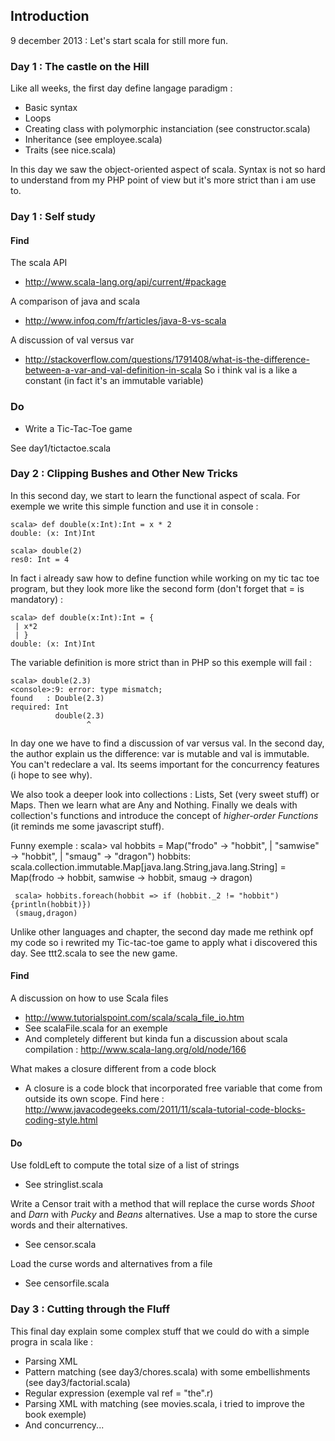 ## Introduction

9 december 2013 : Let's start scala for still more fun.

### Day 1 : The castle on the Hill

Like all weeks, the first day define langage paradigm :
* Basic syntax
* Loops
* Creating class with polymorphic instanciation (see constructor.scala)
* Inheritance (see employee.scala)
* Traits (see nice.scala)

In this day we saw the object-oriented aspect of scala. Syntax is not so hard to understand from my PHP point of view but it's more strict than i am use to.

### Day 1 : Self study

#### Find

The scala API

* http://www.scala-lang.org/api/current/#package

A comparison of java and scala

* http://www.infoq.com/fr/articles/java-8-vs-scala

A discussion of val versus var

* http://stackoverflow.com/questions/1791408/what-is-the-difference-between-a-var-and-val-definition-in-scala So i think val is a like a constant (in fact it's an immutable variable)

### Do

* Write a Tic-Tac-Toe game

See day1/tictactoe.scala

### Day 2 : Clipping Bushes and Other New Tricks

In this second day, we start to learn the functional aspect of scala. For exemple we write this simple function and use it in console :

    scala> def double(x:Int):Int = x * 2
    double: (x: Int)Int

    scala> double(2)
    res0: Int = 4

In fact i already saw how to define function while working on my tic tac toe program, but they look more like the second form (don't forget that = is mandatory) :

    scala> def double(x:Int):Int = {
     | x*2
     | }
    double: (x: Int)Int

The variable definition is more strict than in PHP so this exemple will fail :

    scala> double(2.3)
    <console>:9: error: type mismatch;
    found   : Double(2.3)
    required: Int
              double(2.3)
                     ^

In day one we have to find a discussion of var versus val. In the second day, the author explain us the difference: var is mutable and val is immutable. You can't redeclare a val. Its seems important for the concurrency features (i hope to see why).

We also took a deeper look into collections : Lists, Set (very sweet stuff) or Maps. Then we learn what are Any and Nothing. Finally we deals with collection's functions and introduce the concept of *higher-order Functions* (it reminds me some javascript stuff).

Funny exemple :
    scala> val hobbits = Map("frodo" -> "hobbit",
     | "samwise" -> "hobbit",
     | "smaug" -> "dragon")
     hobbits: scala.collection.immutable.Map[java.lang.String,java.lang.String] = Map(frodo -> hobbit, samwise -> hobbit, smaug -> dragon)

     scala> hobbits.foreach(hobbit => if (hobbit._2 != "hobbit") {println(hobbit)})
     (smaug,dragon)

Unlike other languages and chapter, the second day made me rethink opf my code so i rewrited my Tic-tac-toe game to apply what i discovered this day. See ttt2.scala to see the new game.

#### Find

A discussion on how to use Scala files

* http://www.tutorialspoint.com/scala/scala_file_io.htm
* See scalaFile.scala for an exemple
* And completely different but kinda fun a discussion about scala compilation : http://www.scala-lang.org/old/node/166

What makes a closure different from a code block

* A closure is a code block that incorporated free variable that come from outside its own scope. Find here : http://www.javacodegeeks.com/2011/11/scala-tutorial-code-blocks-coding-style.html

#### Do

Use foldLeft to compute the total size of a list of strings

* See stringlist.scala

Write a Censor trait with a method that will replace the curse words *Shoot* and *Darn* with *Pucky* and *Beans* alternatives. Use a map to store the curse words and their alternatives.

* See censor.scala

Load the curse words and alternatives from a file

* See censorfile.scala

### Day 3 : Cutting through the Fluff

This final day explain some complex stuff that we could do with a simple progra in scala like :

* Parsing XML
* Pattern matching (see day3/chores.scala) with some embellishments (see day3/factorial.scala)
* Regular expression (exemple val ref = "the".r)
* Parsing XML with matching (see movies.scala, i tried to improve the book exemple)
* And concurrency...